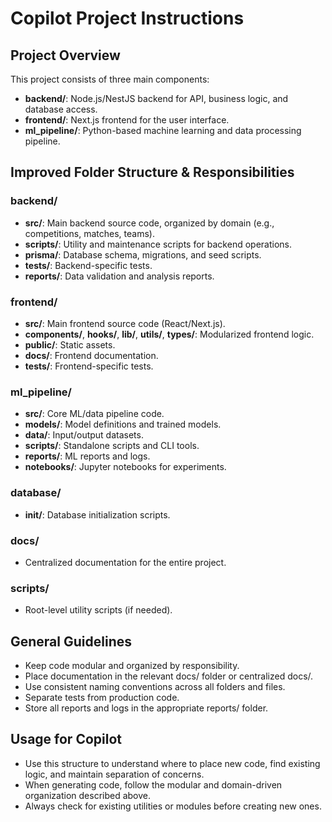 # Copilot Project Instructions

## Project Overview

This project consists of three main components:

- **backend/**: Node.js/NestJS backend for API, business logic, and database access.
- **frontend/**: Next.js frontend for the user interface.
- **ml_pipeline/**: Python-based machine learning and data processing pipeline.

## Improved Folder Structure & Responsibilities

### backend/

- **src/**: Main backend source code, organized by domain (e.g., competitions, matches, teams).
- **scripts/**: Utility and maintenance scripts for backend operations.
- **prisma/**: Database schema, migrations, and seed scripts.
- **tests/**: Backend-specific tests.
- **reports/**: Data validation and analysis reports.

### frontend/

- **src/**: Main frontend source code (React/Next.js).
- **components/**, **hooks/**, **lib/**, **utils/**, **types/**: Modularized frontend logic.
- **public/**: Static assets.
- **docs/**: Frontend documentation.
- **tests/**: Frontend-specific tests.

### ml_pipeline/

- **src/**: Core ML/data pipeline code.
- **models/**: Model definitions and trained models.
- **data/**: Input/output datasets.
- **scripts/**: Standalone scripts and CLI tools.
- **reports/**: ML reports and logs.
- **notebooks/**: Jupyter notebooks for experiments.

### database/

- **init/**: Database initialization scripts.

### docs/

- Centralized documentation for the entire project.

### scripts/

- Root-level utility scripts (if needed).

## General Guidelines

- Keep code modular and organized by responsibility.
- Place documentation in the relevant docs/ folder or centralized docs/.
- Use consistent naming conventions across all folders and files.
- Separate tests from production code.
- Store all reports and logs in the appropriate reports/ folder.

## Usage for Copilot

- Use this structure to understand where to place new code, find existing logic, and maintain separation of concerns.
- When generating code, follow the modular and domain-driven organization described above.
- Always check for existing utilities or modules before creating new ones.
